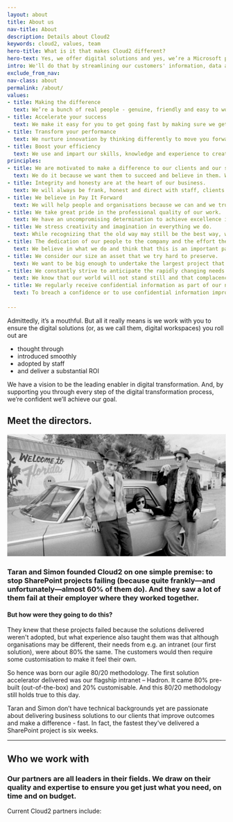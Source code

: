 ```yaml
---
layout: about
title: About us
nav-title: About
description: Details about Cloud2
keywords: cloud2, values, team
hero-title: What is it that makes Cloud2 different?
hero-text: Yes, we offer digital solutions and yes, we’re a Microsoft partner. But where Cloud2 really add value is through our unique <a href="/strategy/" title="strategy, implementation, adoption">strategy, implementation, adoption</a> approach.
intro: We'll do that by streamlining our customers' information, data and processes into one end-to-end digital workspace which accelerates our customers decision making, helping them achieve their efficiency targets and boosting their productivity. We couple our deep understanding of our customers' markets and a passion for their success, we get them going in weeks not years.
exclude_from_nav:
nav-class: about
permalink: /about/
values:
- title: Making the difference 
  text: We’re a bunch of real people - genuine, friendly and easy to work with - who help promote change to ensure you are successful; we solve problems so you perform better and achieve more.  And, we don’t let projects fail. 
- title: Accelerate your success
  text: We make it easy for you to get going fast by making sure we get things right first time.
- title: Transform your performance 
  text: We nurture innovation by thinking differently to move you forward in a way that revolutionises your performance. Through new ideas we create new ways of working, which inspire you to do better, solve issues faster and provide impactful solutions.  We transform the way you use information and data by making technology work.
- title: Boost your efficiency
  text: We use and impart our skills, knowledge and experience to create success for all. We deliver meaningful results to help you make the right decisions and drive positive change more effectively and quickly. We’re nimble and professional experts who make things easier for you in everything we do.
principles:
- title: We are motivated to make a difference to our clients and our sector 
  text: We do it because we want them to succeed and believe in them. We don’t allow projects to fail. 
- title: Integrity and honesty are at the heart of our business.
  text: We will always be frank, honest and direct with staff, clients and partners, and ourselves; even if it means turning work away. We want to enable our clients to be self-supporting rather than reliant on us - and come back to us because we help them rather than lock them in. 
- title: We believe in Pay It Forward
  text: We will help people and organisations because we can and we trust it will benefit us in due course. 
- title: We take great pride in the professional quality of our work.
  text: We have an uncompromising determination to achieve excellence in everything we undertake. Though we may be involved in a wide variety and heavy volume of activity, we would, if it came to a choice, rather be best than biggest. 
- title: We stress creativity and imagination in everything we do.
  text: While recognizing that the old way may still be the best way, we constantly strive to find a better solution to a client's problems. We pride ourselves on having pioneered many new and effective practices and techniques. 
- title: The dedication of our people to the company and the effort they give their jobs are greater than one finds in most other organisations. 
  text: We believe in what we do and think that this is an important part of our success. Individually, we own our problems and take responsibility for creating solutions. If we can fix it we will, seeking help where needed. 
- title: We consider our size an asset that we try hard to preserve.
  text: We want to be big enough to undertake the largest project that any of our clients could contemplate, yet small enough to maintain the loyalty, the intimacy and the agility we know is essential to doing what we do successfully.
- title: We constantly strive to anticipate the rapidly changing needs of our clients and to develop new services to meet those needs.
  text: We know that our world will not stand still and that complacency can lead to extinction.
- title: We regularly receive confidential information as part of our normal client relationships.
  text: To breach a confidence or to use confidential information improperly or carelessly would be unthinkable. 

---
```


Admittedly, it’s a mouthful. But all it really means is we work with you to ensure the digital solutions (or, as we call them, digital workspaces) you roll out are 

* thought through
* introduced smoothly
* adopted by staff
* and deliver a substantial ROI

We have a vision to be the leading enabler in digital transformation. And, by supporting you through every step of the digital transformation process, we’re confident we’ll achieve our goal.

## Meet the directors.

![temp](/images/cool-dudes.png "Taran and Simon")

### Taran and Simon founded Cloud2 on one simple premise: to stop SharePoint projects failing (because quite frankly—and unfortunately—almost 60% of them do). And they saw a lot of them fail at their employer where they worked together.

#### But how were they going to do this? 

They knew that these projects failed because the solutions delivered weren't adopted, but what experience also taught them was that although organisations may be different, their needs from e.g. an intranet (our first solution), were about 80% the same. The customers would then require some customisation to make it feel their own. 

So hence was born our agile 80/20 methodology. The first solution accelerator delivered was our flagship intranet – Hadron. It came 80% pre-built (out-of-the-box) and 20% customisable.  And this 80/20 methodology still holds true to this day. 

Taran and Simon don’t have technical backgrounds yet are passionate about delivering business solutions to our clients that improve outcomes and make a difference - fast. In fact, the fastest they've delivered a SharePoint project is six weeks.

---

## Who we work with

### Our partners are all leaders in their fields. We draw on their quality and expertise to ensure you get just what you need, on time and on budget. 
 
Current Cloud2 partners include:
